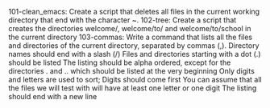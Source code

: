 101-clean_emacs: Create a script that deletes all files in the current working directory that end with the character ~.
102-tree: Create a script that creates the directories welcome/, welcome/to/ and welcome/to/school in the current directory
103-commas: Write a command that lists all the files and directories of the current directory, separated by commas (,).
Directory names should end with a slash (/)
Files and directories starting with a dot (.) should be listed
The listing should be alpha ordered, except for the directories . and .. which should be listed at the very beginning
Only digits and letters are used to sort; Digits should come first
You can assume that all the files we will test with will have at least one letter or one digit
The listing should end with a new line
